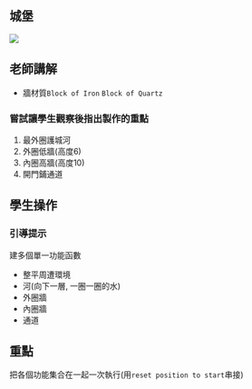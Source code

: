 ## 城堡

![](./castle.png)

## 老師講解
- 牆材質`Block of Iron` `Block of Quartz`

### 嘗試讓學生觀察後指出製作的重點

1. 最外圈護城河
2. 外圈低牆(高度6)
3. 內圈高牆(高度10)
4. 開門鋪通道

## 學生操作
### 引導提示
建多個單一功能函數
- 整平周遭環境
- 河(向下一層, 一圈一圈的水)
- 外圈牆
- 內圈牆
- 通道

## 重點
把各個功能集合在一起一次執行(用`reset position to start`串接)